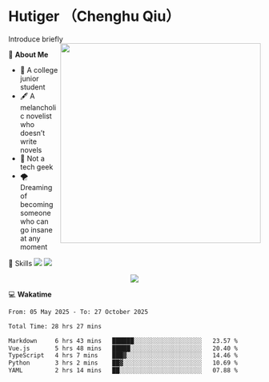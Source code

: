 # Hutiger （Chenghu Qiu）
Introduce briefly
<a href="#">
<img align="right" width="400" src="https://github-readme-stats-tau-lilac-25.vercel.app/api/top-langs/?username=hutiger9&layout=compact&langs_count=8&theme=transparent" />
</a>

💭 **About Me**

- 🏫 A college junior student
- 🖋️ A melancholic novelist who doesn’t write novels
- 🚫 Not a tech geek
- 🌪️ Dreaming of becoming someone who can go insane at any moment


🚀 Skills
![](https://img.shields.io/badge/-python-3e74a2?style=for-the-badge&logo=Python&logoColor=fff)
![](https://img.shields.io/badge/-pytorch-ee4c2c?style=for-the-badge&logo=PyTorch&logoColor=fff)

</p>
    <p align="center">
    <img src="https://profile-counter.glitch.me/{hutiger9}/count.svg" />
</p>


💻 **Wakatime**

<!--START_SECTION:waka-->

```txt
From: 05 May 2025 - To: 27 October 2025

Total Time: 28 hrs 27 mins

Markdown     6 hrs 43 mins   ██████░░░░░░░░░░░░░░░░░░░   23.57 %
Vue.js       5 hrs 48 mins   █████░░░░░░░░░░░░░░░░░░░░   20.40 %
TypeScript   4 hrs 7 mins    ███▓░░░░░░░░░░░░░░░░░░░░░   14.46 %
Python       3 hrs 2 mins    ██▓░░░░░░░░░░░░░░░░░░░░░░   10.69 %
YAML         2 hrs 14 mins   ██░░░░░░░░░░░░░░░░░░░░░░░   07.88 %
```

<!--END_SECTION:waka-->
